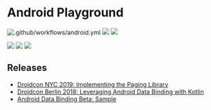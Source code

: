 # Android Playground

![.github/workflows/android.yml](https://github.com/ashdavies/playground/workflows/.github/workflows/android.yml/badge.svg)
[![](https://img.shields.io/codacy/coverage/03ae86d9ce934421879bc407aa157732.svg)](https://app.codacy.com/project/ash.davies/playground/dashboard)
![](https://img.shields.io/github/license/ashdavies/playground.svg)

[![](https://api.codacy.com/project/badge/Grade/82402de64cf942cbada71dfb8695bbe4)](https://app.codacy.com/app/ash.davies/playground)
[![](https://img.shields.io/github/last-commit/ashdavies/playground.svg)](https://github.com/ashdavies/playground/commits/master)
[![](https://img.shields.io/github/issues-pr/ashdavies/playground.svg)](https://github.com/ashdavies/playground/pulls)

## Releases

- [Droidcon NYC 2019: Implementing the Paging Library](https://github.com/ashdavies/playground/releases/tag/v3.0)
- [Droidcon Berlin 2018: Leveraging Android Data Binding with Kotlin](https://github.com/ashdavies/playground/releases/tag/v2.0)
- [Android Data Binding Beta: Sample](https://github.com/ashdavies/playground/releases/tag/v1.0)
